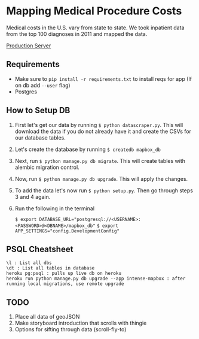 # Mapping Medical Procedure Costs

Medical costs in the U.S. vary from state to state. We took inpatient data from the top 100 diagnoses in 2011 and mapped the data.

[Production Server](http://intense-mapbox.herokuapp.com)


## Requirements

* Make sure to `pip install -r requirements.txt` to install reqs for app (If on db add `--user` flag)
* Postgres


## How to Setup DB

1. First let's get our data by running `$ python datascraper.py`. This will download the data if you do not 
already have it and create the CSVs for our database tables. 

2. Let's create the database by running `$ createdb mapbox_db` 

3. Next, run `$ python manage.py db migrate`. This will create tables with alembic migration control.

4. Now, run `$ python manage.py db upgrade`. This will apply the changes.

5. To add the data let's now run `$ python setup.py`. Then go through steps 3 and 4 again.

6. Run the following in the terminal
	
	`$ export DATABASE_URL="postgresql://<USERNAME>:<PASSWORD>@<DBNAME>/mapbox_db"`
	`$ export APP_SETTINGS="config.DevelopmentConfig"`

## PSQL Cheatsheet

```
\l : List all dbs
\dt : List all tables in database
heroku pg:psql : pulls up live db on heroku
heroku run python manage.py db upgrade --app intense-mapbox : after running local migrations, use remote upgrade

```

## TODO
1) Place all data of geoJSON
2) Make storyboard introduction that scrolls with thingie
3) Options for sifting through data (scroll-fly-to)